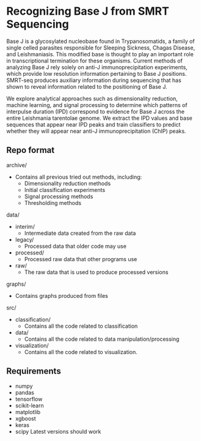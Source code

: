 # Recognizing Base J from SMRT Sequencing
Base J is a glycosylated nucleobase found in Trypanosomatids, a family of single celled parasites responsible for Sleeping Sickness, Chagas Disease, and Leishmaniasis. This modified base is thought to play an important role in transcriptional termination for these organisms. Current methods of analyzing Base J rely solely on anti-J immunoprecipitation experiments, which provide low resolution information pertaining to Base J positions. SMRT-seq produces auxiliary information during sequencing that has shown to reveal information related to the positioning of Base J.

We explore analytical approaches such as dimensionality reduction, machine learning, and signal processing to determine which patterns of interpulse duration (IPD) correspond to evidence for Base J across the entire Leishmania tarentolae genome.  We extract the IPD values and base sequences that appear near IPD peaks and train classifiers to predict whether they will appear near anti-J immunoprecipitation (ChIP) peaks.

## Repo format
archive/
- Contains all previous tried out methods, including:
    * Dimensionality reduction methods
    * Initial classification experiments
    * Signal processing methods
    * Thresholding methods

data/
- interim/
    * Intermediate data created from the raw data
- legacy/
    * Processed data that older code may use
- processed/
    * Processed raw data that other programs use
- raw/
    * The raw data that is used to produce processed versions

graphs/
- Contains graphs produced from files

src/
- classification/
    * Contains all the code related to classification
- data/
    * Contains all the code related to data manipulation/processing
- visualization/
    * Contains all the code related to visualization.

## Requirements
* numpy
* pandas
* tensorflow
* scikit-learn
* matplotlib
* xgboost
* keras
* scipy
Latest versions should work
